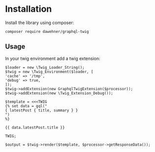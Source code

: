 # Installation

Install the library using composer:

```
composer require dawehner/graphql-twig
```

## Usage

In your twig environment add a twig extension:

```
$loader = new \Twig_Loader_String();
$twig = new \Twig_Environment($loader, [
'cache' => '/tmp',
'debug' => true,
]);
$twig->addExtension(new GraphqlTwigExtension($processor));
$twig->addExtension(new \Twig_Extension_Debug());

$template = <<<TWIG
{% set data = gql("
{ latestPost { title, summary } }
")
%}

{{ data.latestPost.title }}

TWIG;

$output = $twig->render($template, $processor->getResponseData());
```
